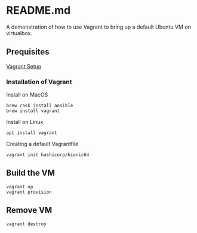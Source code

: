 # README.md
A demonstration of how to use Vagrant to bring up a default Ubuntu VM on virtualbox.  

## Prequisites
[Vagrant Setup](https://www.vagrantup.com/intro/getting-started/project_setup.html)

### Installation of Vagrant
Install on MacOS
```
brew cask install ansible
brew install vagrant
```

Install on Linux
```
apt install vagrant
```

Creating a default Vagrantfile
```
vagrant init hashicorp/bionic64
```

## Build the VM

```
vagrant up
vagrant provision
```

## Remove VM
```
vagrant destroy
```

